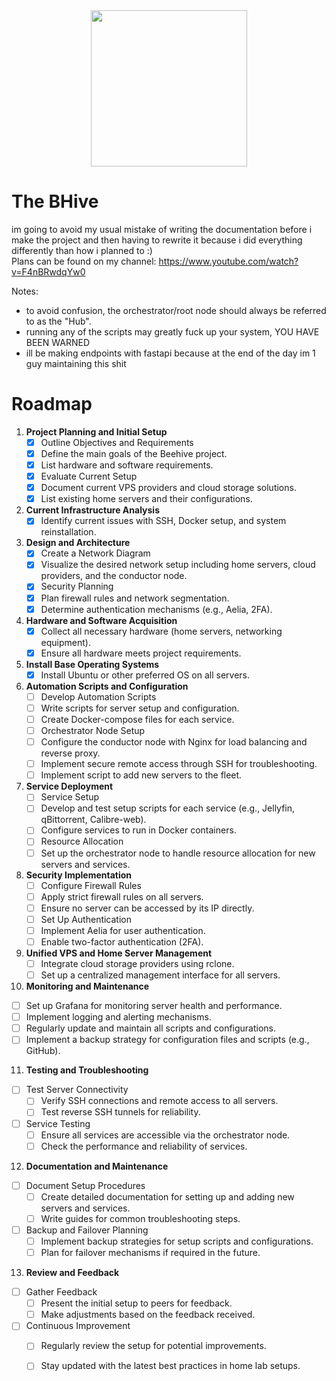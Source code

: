 <div align="center"><img src="logo.png" style="width:250px;"></div>

# The BHive
im going to avoid my usual mistake of writing the documentation before i make the project and then having to rewrite it because i did everything differently than how i planned to :)  
Plans can be found on my channel: https://www.youtube.com/watch?v=F4nBRwdqYw0

Notes:
- to avoid confusion, the orchestrator/root node should always be referred to as the "Hub".
- running any of the scripts may greatly fuck up your system, YOU HAVE BEEN WARNED
- ill be making endpoints with fastapi because at the end of the day im 1 guy maintaining this shit

# Roadmap

1. **Project Planning and Initial Setup**
   - [X] Outline Objectives and Requirements
   - [X] Define the main goals of the Beehive project.
   - [X] List hardware and software requirements.
   - [X] Evaluate Current Setup
   - [X] Document current VPS providers and cloud storage solutions.
   - [X] List existing home servers and their configurations.

2. **Current Infrastructure Analysis**
   - [X] Identify current issues with SSH, Docker setup, and system reinstallation.

3. **Design and Architecture**
   - [X] Create a Network Diagram
   - [X] Visualize the desired network setup including home servers, cloud providers, and the conductor node.
   - [X] Security Planning
   - [X] Plan firewall rules and network segmentation.
   - [X] Determine authentication mechanisms (e.g., Aelia, 2FA).

4. **Hardware and Software Acquisition**
   - [X] Collect all necessary hardware (home servers, networking equipment).
   - [X] Ensure all hardware meets project requirements.

5. **Install Base Operating Systems**
   - [X] Install Ubuntu or other preferred OS on all servers.

6. **Automation Scripts and Configuration**
   - [ ] Develop Automation Scripts
   - [ ] Write scripts for server setup and configuration.
   - [ ] Create Docker-compose files for each service.
   - [ ] Orchestrator Node Setup
   - [ ] Configure the conductor node with Nginx for load balancing and reverse proxy.
   - [ ] Implement secure remote access through SSH for troubleshooting.
   - [ ] Implement script to add new servers to the fleet.

7. **Service Deployment**
   - [ ] Service Setup
   - [ ] Develop and test setup scripts for each service (e.g., Jellyfin, qBittorrent, Calibre-web).
   - [ ] Configure services to run in Docker containers.
   - [ ] Resource Allocation
   - [ ] Set up the orchestrator node to handle resource allocation for new servers and services.

8. **Security Implementation**
   - [ ] Configure Firewall Rules
   - [ ] Apply strict firewall rules on all servers.
   - [ ] Ensure no server can be accessed by its IP directly.
   - [ ] Set Up Authentication
   - [ ] Implement Aelia for user authentication.
   - [ ] Enable two-factor authentication (2FA).

9. **Unified VPS and Home Server Management**
   - [ ] Integrate cloud storage providers using rclone.
   - [ ] Set up a centralized management interface for all servers.

10. **Monitoring and Maintenance**
  - [ ] Set up Grafana for monitoring server health and performance.
  - [ ] Implement logging and alerting mechanisms.
  - [ ] Regularly update and maintain all scripts and configurations.
  - [ ] Implement a backup strategy for configuration files and scripts (e.g., GitHub).

11. **Testing and Troubleshooting**
  - [ ] Test Server Connectivity
    - [ ] Verify SSH connections and remote access to all servers.
    - [ ] Test reverse SSH tunnels for reliability.
  - [ ] Service Testing
    - [ ] Ensure all services are accessible via the orchestrator node.
    - [ ] Check the performance and reliability of services.

12. **Documentation and Maintenance**
  - [ ] Document Setup Procedures
    - [ ] Create detailed documentation for setting up and adding new servers and services.
    - [ ] Write guides for common troubleshooting steps.
  - [ ] Backup and Failover Planning
    - [ ] Implement backup strategies for setup scripts and configurations.
    - [ ] Plan for failover mechanisms if required in the future.

13. **Review and Feedback**
  - [ ] Gather Feedback
    - [ ] Present the initial setup to peers for feedback.
    - [ ] Make adjustments based on the feedback received.
  - [ ] Continuous Improvement
    - [ ] Regularly review the setup for potential improvements.
    - [ ] Stay updated with the latest best practices in home lab setups.

